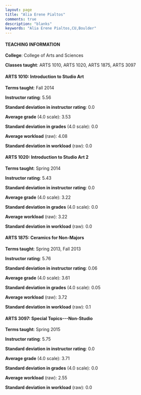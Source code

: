 ```yaml
---
layout: page
title: "Alia Erene Pialtos" 
comments: true
description: "blanks"
keywords: "Alia Erene Pialtos,CU,Boulder"
---
```

<head>
<script src="https://ajax.googleapis.com/ajax/libs/jquery/2.1.3/jquery.min.js"></script>
<script src="https://dl.dropboxusercontent.com/s/pc42nxpaw1ea4o9/highcharts.js?dl=0"></script>
<!-- <script src="../assets/js/highcharts.js"></script> -->
<style type="text/css">@font-face {
	font-family: "Bebas Neue";
	src: url(https://www.filehosting.org/file/details/544349/BebasNeue Regular.otf) format("opentype");
	}
	h1.Bebas { 
		font-family: "Bebas Neue", Verdana, Tahoma;
	}
</style>
</head>
	   
#### TEACHING INFORMATION

**College**: College of Arts and Sciences

**Classes taught**: ARTS 1010, ARTS 1020, ARTS 1875, ARTS 3097

#### ARTS 1010: Introduction to Studio Art

**Terms taught**: Fall 2014

**Instructor rating**: 5.56

**Standard deviation in instructor rating**: 0.0

**Average grade** (4.0 scale): 3.53

**Standard deviation in grades** (4.0 scale): 0.0

**Average workload** (raw): 4.08

**Standard deviation in workload** (raw): 0.0

#### ARTS 1020: Introduction to Studio Art 2

**Terms taught**: Spring 2014

**Instructor rating**: 5.43

**Standard deviation in instructor rating**: 0.0

**Average grade** (4.0 scale): 3.22

**Standard deviation in grades** (4.0 scale): 0.0

**Average workload** (raw): 3.22

**Standard deviation in workload** (raw): 0.0

#### ARTS 1875: Ceramics for Non-Majors

**Terms taught**: Spring 2013, Fall 2013

**Instructor rating**: 5.76

**Standard deviation in instructor rating**: 0.06

**Average grade** (4.0 scale): 3.61

**Standard deviation in grades** (4.0 scale): 0.05

**Average workload** (raw): 3.72

**Standard deviation in workload** (raw): 0.1

#### ARTS 3097: Special Topics---Non-Studio

**Terms taught**: Spring 2015

**Instructor rating**: 5.75

**Standard deviation in instructor rating**: 0.0

**Average grade** (4.0 scale): 3.71

**Standard deviation in grades** (4.0 scale): 0.0

**Average workload** (raw): 2.55

**Standard deviation in workload** (raw): 0.0

